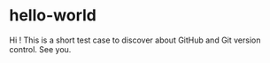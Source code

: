 # hello-world

Hi !
This is a short test case to discover about GitHub and Git version control.
See you.
